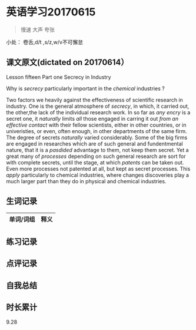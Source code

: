 # 英语学习20170615

> 慢速 大声 夸张

小处： 卷舌,d/t ,s/z,w/v不可懈怠

## 课文原文(dictated on 20170614）

Lesson fifteen  Part one  Secrecy in Industry 

Why is _secrecy_  particularly important in the _chemical_ industries ?

Two factors we heavily against the effectiveness of scientific research in industry.
One is the general atmosphere of _secrecy_, in which, it carried out, the other,the lack of the individual research work.
In so far as _any_ _encry_ is a secret one, it _naturally_ limits _all_ those engaged in carring it out _from an effective contact_ with their fellow scientists, either in other countries, or in univeristies, or even, often enough, in other departments of the same firm.
The degree of secrets _naturally_ varied considerably.
Some of the big firms are engaged in researches which are of such general and fundentmental nature, that it is a _pasdided_ advantage to them, not keep them secret. 
Yet a great many of _processes_ depending on such general research are sort for with complete secrets, until the stage, at which _patents_ can be taken out. 
Even more processes not patented at all, but kept as secret processes.
This _apply_ particularly to chemical industries, where changes discoveries play a much larger part than they do in physical and chemical industries.



## 生词记录
| 单词/词组 | 释义  |
| :-----| :------|


## 练习记录

## 点评记录

## 自我总结

## 时长累计
9.28
